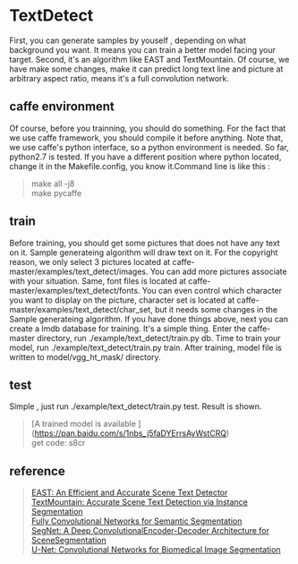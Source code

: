 # TextDetect

First, you can generate samples by youself , depending on what background you want. It means you can train a better model facing your target. Second, it's an algorithm like EAST and TextMountain. Of course, we have make some changes, make it can predict long text line and picture at arbitrary aspect ratio, means it's a full convolution network.

## caffe environment

Of course, before you trainning, you should do something. For the fact that we use caffe framework, you should compile it before anything. Note that, we use caffe's python interface, so a python environment is needed. So far, python2.7 is tested. If you have a different position where python located, change it in the Makefile.config, you know it.Command line is like this :
> make all -j8<br>
> make pycaffe<br>

## train

Before training, you should get some pictures that does not have any text on it. Sample generateing algorithm will draw text on it. For the copyright reason, we only select 3 pictures located at caffe-master/examples/text_detect/images. You can add more pictures associate with your situation. Same, font files is located at caffe-master/examples/text_detect/fonts. You can even control which character you want to display on the picture, character set is located at caffe-master/examples/text_detect/char_set, but it needs some changes in the Sample generateing algorithm. If you have done things above, next you can create a lmdb database for training. It's a simple thing. Enter the caffe-master directory, run ./example/text_detect/train.py db. Time to train your model, run ./example/text_detect/train.py train. After training, model file is written to model/vgg_ht_mask/ directory.

## test 
Simple , just run ./example/text_detect/train.py test. Result is shown.
> [A trained model is available ] (https://pan.baidu.com/s/1nbs_j5faDYErrsAyWstCRQ)<br/>
> get code: s8cr<br/>

## reference
> [EAST: An Efficient and Accurate Scene Text Detector](https://arxiv.org/abs/1704.03155v2)<br/>
> [TextMountain: Accurate Scene Text Detection via Instance Segmentation](https://arxiv.org/abs/1811.12786)<br/>
> [Fully Convolutional Networks for Semantic Segmentation](https://arxiv.org/abs/1411.4038)<br/>
> [SegNet: A Deep ConvolutionalEncoder-Decoder Architecture for SceneSegmentation](http://mi.eng.cam.ac.uk/~cipolla/archive/Publications/inproceedings/2016-PAMI-SegNet.pdf)<br/>
> [U-Net: Convolutional Networks for Biomedical Image Segmentation](https://link.springer.com/chapter/10.1007/978-3-319-24574-4_28?utm_medium=affiliate&utm_source=commission_junction_authors&utm_campaign=3_nsn6445_deeplink_PID5835937&utm_content=deeplink)<br/>

